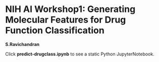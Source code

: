 # NIH AI Workshop1: Generating Molecular Features for Drug Function Classification
**S.Ravichandran**

Click **predict-drugclass.ipynb** to see a static Python JupyterNotebook.



